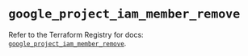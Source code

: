 # `google_project_iam_member_remove`

Refer to the Terraform Registry for docs: [`google_project_iam_member_remove`](https://registry.terraform.io/providers/hashicorp/google-beta/5.43.1/docs/resources/google_project_iam_member_remove).
